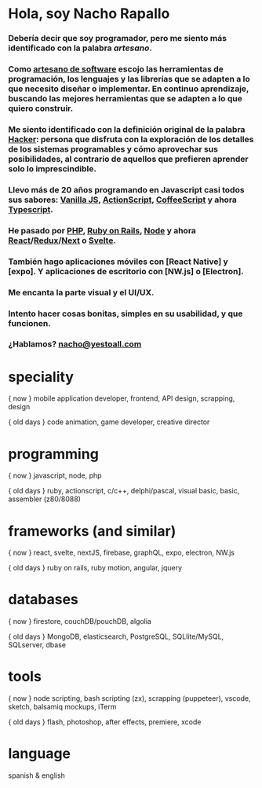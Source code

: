 # Hola, soy Nacho Rapallo

### Debería decir que soy programador, pero me siento más identificado con la palabra ***artesano***.

### Como [artesano de software](https://es.wikipedia.org/wiki/Artesan%C3%ADa_de_software) escojo las herramientas de programación, los lenguajes y las librerías que se adapten a lo que necesito diseñar o implementar. En continuo aprendizaje, buscando las mejores herramientas que se adapten a lo que quiero construir.

### Me siento identificado con la definición original de la palabra [Hacker](https://es.wikipedia.org/wiki/Hacker): persona que disfruta con la exploración de los detalles de los sistemas programables y cómo aprovechar sus posibilidades, al contrario de aquellos que prefieren aprender solo lo imprescindible.

### Llevo más de 20 años programando en Javascript casi todos sus sabores: [Vanilla JS](http://vanilla-js.com), [ActionScript](https://es.wikipedia.org/wiki/ActionScript), [CoffeeScript](https://coffeescript.org) y ahora [Typescript](https://www.typescriptlang.org).

### He pasado por [PHP](https://www.php.net/manual/es/intro-whatis.php), [Ruby on Rails](https://rubyonrails.org), [Node](https://nodejs.org/es/) y ahora [React]()/[Redux]()/[Next]() o [Svelte](https://svelte.dev).

### También hago aplicaciones móviles con [React Native] y [expo]. Y aplicaciones de escritorio con [NW.js] o [Electron].

### Me encanta la parte visual y el UI/UX. 

### Intento hacer cosas bonitas, simples en su usabilidad, y que funcionen.

### ¿Hablamos? <nacho@yestoall.com>



# speciality

{ now } mobile application developer, frontend, API design, scrapping, design

{ old days } code animation, game developer, creative director


# programming 

{ now } javascript, node, php

{ old days } ruby, actionscript, c/c++, delphi/pascal, visual basic, basic, assembler (z80/8088)


# frameworks (and similar)

{ now } react, svelte, nextJS, firebase, graphQL, expo, electron, NW.js

{ old days } ruby on rails, ruby motion, angular, jquery


# databases

{ now } firestore, couchDB/pouchDB, algolia

{ old days } MongoDB, elasticsearch, PostgreSQL, SQLlite/MySQL, SQLserver, dbase


# tools

{ now } node scripting, bash scripting (zx), scrapping (puppeteer), vscode, sketch, balsamiq mockups, iTerm

{ old days } flash, photoshop, after effects, premiere, xcode

# language

spanish & english
